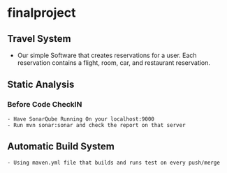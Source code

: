 # finalproject

## Travel System
  - Our simple Software that creates reservations for a user. Each reservation contains a flight, room, car, and restaurant reservation.

## Static Analysis
  ### Before Code CheckIN
    - Have SonarQube Running On your localhost:9000
    - Run mvn sonar:sonar and check the report on that server

## Automatic Build System
    - Using maven.yml file that builds and runs test on every push/merge
